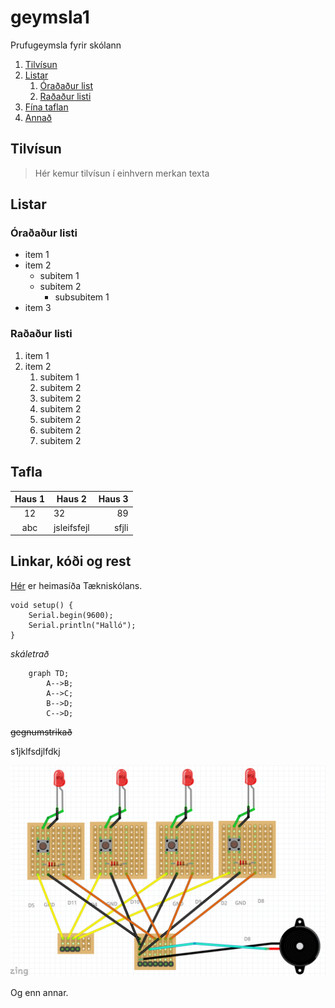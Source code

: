 # geymsla1
Prufugeymsla fyrir skólann

1. [Tilvísun](#tilvísun)
1. [Listar](#listar)
    1. [Óraðaður list](#óraðaður-listi)
    1. [Raðaður listi](#raðaður-listi)
1. [Fína taflan](#tafla)
1. [Annað](#linkar-kóði-og-rest)


## Tilvísun

> Hér kemur tilvísun í einhvern merkan texta

## Listar

### Óraðaður listi

- item 1
- item 2
    - subitem 1
    - subitem 2
        - subsubitem 1
- item 3

### Raðaður listi

1. item 1
1. item 2
    1. subitem 1
    1. subitem 2
    1. subitem 2
    1. subitem 2
    1. subitem 2
    1. subitem 2
    1. subitem 2

## Tafla

Haus 1 | Haus 2 | Haus 3
:---: | --- | ---:
12 | 32 | 89
abc | jsleifsfejl | sfjli

## Linkar, kóði og rest

[Hér](https://www.tskoli.is) er heimasíða Tækniskólans.
<!-- Hér fyrir neðan er kóði úr arduino -->
```arduino
void setup() {
    Serial.begin(9600);
    Serial.println("Halló");
}
```

<!-- **Texti, *annar* \*texti** -->

*skáletrað*

```mermaid
    graph TD;
        A-->B;
        A-->C;
        B-->D;
        C-->D;
```

~~gegnumstrikað~~


s1jklfsdjlfdkj

![Einhver góð](simon_vero.PNG)

Og enn annar.

